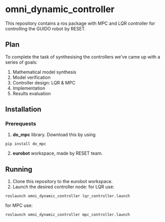 # omni_dynamic_controller

This repository contains a ros package with MPC and LQR controller for controlling the GUIDO robot by RESET. 

## Plan 
To complete the task of synthesising the controllers we've came up with a series of goals:
1. Mathematical model synthesis
2. Model verification
3. Controller design: LQR & MPC
4. Implementation
5. Results evaluation

## Installation 

### Prerequests

1. **do_mpc** library. Download this by using 
```
pip install do_mpc
```
2. **eurobot** workspace, made by RESET team.

## Running
1. Clone this repository to the eurobot workspace.
2. Launch the desired controller node: 
for LQR use:
```
roslaunch omni_dynamic_controller lqr_controller.launch
```
for MPC use:
```
roslaunch omni_dynamic_controller mpc_controller.launch
```
